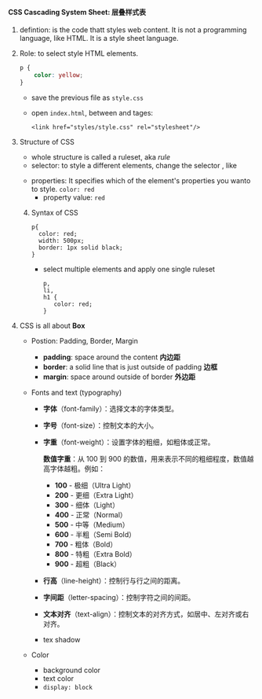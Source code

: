 #### CSS Cascading System Sheet: 层叠样式表

1. defintion: is the code thatt styles web content. It is not a programming language, like HTML. It is a style sheet language.

2. Role: to select style HTML elements. 

   ```css
   p {
       color: yellow;
   }
   ```

   - save the previous file as `style.css`

   - open `index.html`, between <head> and </head> tages: 

     ```
     <link href="styles/style.css" rel="stylesheet"/>
     ```

3. Structure of CSS

   - whole structure is called a ruleset, aka *rule*
   - selector: to style a different elements, change the selector , like <p>
   - properties: It specifies which of the element's properties you wanto to style. `color: red`
     - property value:  `red`

   4. Syntax of CSS

      ```
      p{
        color: red;
        width: 500px;
        border: 1px solid black;
      }
      ```

      - select multiple elements and apply one single ruleset

        ```
        p,
        li,
        h1 {
           color: red;
        }
        ```

5. CSS is all about **Box**

   - Postion: Padding, Border, Margin
     - **padding**: space around the content **内边距**
     - **border**: a solid line that is just outside of padding **边框**
     - **margin**: space around outside of border **外边距**

   - Fonts and text (typography)
     - **字体**（font-family）：选择文本的字体类型。
     
     - **字号**（font-size）：控制文本的大小。
     
     - **字重**（font-weight）：设置字体的粗细，如粗体或正常。
     
       **数值字重**：从 100 到 900 的数值，用来表示不同的粗细程度，数值越高字体越粗。例如：

       - **100** - 极细（Ultra Light）
       - **200** - 更细（Extra Light）
       - **300** - 细体（Light）
       - **400** - 正常（Normal）
       - **500** - 中等（Medium）
       - **600** - 半粗（Semi Bold）
       - **700** - 粗体（Bold）
       - **800** - 特粗（Extra Bold）
       - **900** - 超粗（Black）
     
     - **行高**（line-height）：控制行与行之间的距离。
     
     - **字间距**（letter-spacing）：控制字符之间的间距。
     
     - **文本对齐**（text-align）：控制文本的对齐方式，如居中、左对齐或右对齐。
     
     - tex shadow
     
   - Color
   
     - background color
     - text color
     - `display: block`
   
     
   
     